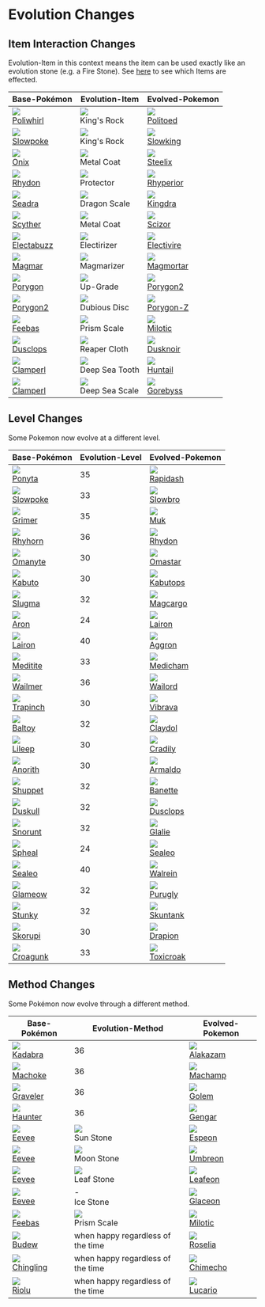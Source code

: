 # Evolution Changes

## Item Interaction Changes

Evolution-Item in this context means the item can be used exactly like an evolution stone (e.g. a Fire Stone). See [here](item_changes.md#Modified_Items) to see which Items are effected.

Base-Pokémon             | Evolution-Item                        | Evolved-Pokemon
---                      | ---                                   | ---
![][061]<br>[Poliwhirl]  | ![][kings-rock]<br>King's Rock        | ![][186]<br>[Politoed]
![][079]<br>[Slowpoke]   | ![][kings-rock]<br>King's Rock        | ![][199]<br>[Slowking]
![][095]<br>[Onix]       | ![][metal-coat]<br>Metal Coat         | ![][208]<br>[Steelix]
![][112]<br>[Rhydon]     | ![][protector]<br>Protector           | ![][464]<br>[Rhyperior]
![][117]<br>[Seadra]     | ![][dragon-scale]<br>Dragon Scale     | ![][230]<br>[Kingdra]
![][123]<br>[Scyther]    | ![][metal-coat]<br>Metal Coat         | ![][212]<br>[Scizor]
![][125]<br>[Electabuzz] | ![][electirizer]<br>Electirizer       | ![][466]<br>[Electivire]
![][126]<br>[Magmar]     | ![][magmarizer]<br>Magmarizer         | ![][467]<br>[Magmortar]
![][137]<br>[Porygon]    | ![][up-grade]<br>Up-Grade             | ![][233]<br>[Porygon2]
![][233]<br>[Porygon2]   | ![][dubious-disc]<br>Dubious Disc     | ![][474]<br>[Porygon-Z]
![][349]<br>[Feebas]     | ![][prism-scale]<br>Prism Scale       | ![][350]<br>[Milotic]
![][356]<br>[Dusclops]   | ![][reaper-cloth]<br>Reaper Cloth     | ![][477]<br>[Dusknoir]
![][366]<br>[Clamperl]   | ![][deep-sea-scale]<br>Deep Sea Tooth | ![][367]<br>[Huntail]
![][366]<br>[Clamperl]   | ![][deep-sea-tooth]<br>Deep Sea Scale | ![][368]<br>[Gorebyss]


## Level Changes

Some Pokemon now evolve at a different level.

Base-Pokémon           | Evolution-Level | Evolved-Pokemon
---                    | ---             | ---
![][077]<br>[Ponyta]   | 35              | ![][078]<br>[Rapidash]
![][079]<br>[Slowpoke] | 33              | ![][080]<br>[Slowbro]
![][088]<br>[Grimer]   | 35              | ![][089]<br>[Muk]
![][111]<br>[Rhyhorn]  | 36              | ![][112]<br>[Rhydon]
![][138]<br>[Omanyte]  | 30              | ![][139]<br>[Omastar]
![][140]<br>[Kabuto]   | 30              | ![][141]<br>[Kabutops]
![][218]<br>[Slugma]   | 32              | ![][219]<br>[Magcargo]
![][304]<br>[Aron]     | 24              | ![][305]<br>[Lairon]
![][305]<br>[Lairon]   | 40              | ![][306]<br>[Aggron]
![][307]<br>[Meditite] | 33              | ![][308]<br>[Medicham]
![][320]<br>[Wailmer]  | 36              | ![][321]<br>[Wailord]
![][328]<br>[Trapinch] | 30              | ![][329]<br>[Vibrava]
![][343]<br>[Baltoy]   | 32              | ![][344]<br>[Claydol]
![][345]<br>[Lileep]   | 30              | ![][346]<br>[Cradily]
![][347]<br>[Anorith]  | 30              | ![][348]<br>[Armaldo]
![][353]<br>[Shuppet]  | 32              | ![][354]<br>[Banette]
![][355]<br>[Duskull]  | 32              | ![][356]<br>[Dusclops]
![][361]<br>[Snorunt]  | 32              | ![][362]<br>[Glalie]
![][363]<br>[Spheal]   | 24              | ![][364]<br>[Sealeo]
![][364]<br>[Sealeo]   | 40              | ![][365]<br>[Walrein]
![][431]<br>[Glameow]  | 32              | ![][432]<br>[Purugly]
![][434]<br>[Stunky]   | 32              | ![][435]<br>[Skuntank]
![][451]<br>[Skorupi]  | 30              | ![][452]<br>[Drapion]
![][453]<br>[Croagunk] | 33              | ![][454]<br>[Toxicroak]

## Method Changes

Some Pokémon now evolve through a different method.

Base-Pokémon            | Evolution-Method                  | Evolved-Pokemon
---                     | ---                               | ---
![][064]<br>[Kadabra]   | 36                                | ![][065]<br>[Alakazam]
![][067]<br>[Machoke]   | 36                                | ![][068]<br>[Machamp]
![][075]<br>[Graveler]  | 36                                | ![][076]<br>[Golem]
![][093]<br>[Haunter]   | 36                                | ![][094]<br>[Gengar]
![][133]<br>[Eevee]     | ![][sun-stone]<br>Sun Stone       | ![][196]<br>[Espeon]
![][133]<br>[Eevee]     | ![][moon-stone]<br>Moon Stone     | ![][197]<br>[Umbreon]
![][133]<br>[Eevee]     | ![][leaf-stone]<br>Leaf Stone     | ![][470]<br>[Leafeon]
![][133]<br>[Eevee]     | -<br>Ice Stone                    | ![][471]<br>[Glaceon]
![][349]<br>[Feebas]    | ![][prism-scale]<br>Prism Scale   | ![][350]<br>[Milotic]
![][406]<br>[Budew]     | when happy regardless of the time | ![][315]<br>[Roselia]
![][433]<br>[Chingling] | when happy regardless of the time | ![][358]<br>[Chimecho]
![][447]<br>[Riolu]     | when happy regardless of the time | ![][448]<br>[Lucario]

[Poliwhirl]: ../pokemons/061/
[Kadabra]: ../pokemons/064/
[Alakazam]: ../pokemons/065/
[Machoke]: ../pokemons/067/
[Machamp]: ../pokemons/068/
[Graveler]: ../pokemons/075/
[Golem]: ../pokemons/076/
[Ponyta]: ../pokemons/077/
[Rapidash]: ../pokemons/078/
[Slowpoke]: ../pokemons/079/
[Slowbro]: ../pokemons/080/
[Grimer]: ../pokemons/088/
[Muk]: ../pokemons/089/
[Haunter]: ../pokemons/093/
[Gengar]: ../pokemons/094/
[Onix]: ../pokemons/095/
[Rhyhorn]: ../pokemons/111/
[Rhydon]: ../pokemons/112/
[Seadra]: ../pokemons/117/
[Scyther]: ../pokemons/123/
[Electabuzz]: ../pokemons/125/
[Magmar]: ../pokemons/126/
[Eevee]: ../pokemons/133/
[Porygon]: ../pokemons/137/
[Omanyte]: ../pokemons/138/
[Omastar]: ../pokemons/139/
[Kabuto]: ../pokemons/140/
[Kabutops]: ../pokemons/141/
[Politoed]: ../pokemons/186/
[Espeon]: ../pokemons/196/
[Umbreon]: ../pokemons/197/
[Slowking]: ../pokemons/199/
[Steelix]: ../pokemons/208/
[Scizor]: ../pokemons/212/
[Slugma]: ../pokemons/218/
[Magcargo]: ../pokemons/219/
[Kingdra]: ../pokemons/230/
[Porygon2]: ../pokemons/233/
[Aron]: ../pokemons/304/
[Lairon]: ../pokemons/305/
[Aggron]: ../pokemons/306/
[Meditite]: ../pokemons/307/
[Medicham]: ../pokemons/308/
[Roselia]: ../pokemons/315/
[Wailmer]: ../pokemons/320/
[Wailord]: ../pokemons/321/
[Trapinch]: ../pokemons/328/
[Vibrava]: ../pokemons/329/
[Baltoy]: ../pokemons/343/
[Claydol]: ../pokemons/344/
[Lileep]: ../pokemons/345/
[Cradily]: ../pokemons/346/
[Anorith]: ../pokemons/347/
[Armaldo]: ../pokemons/348/
[Feebas]: ../pokemons/349/
[Milotic]: ../pokemons/350/
[Shuppet]: ../pokemons/353/
[Banette]: ../pokemons/354/
[Duskull]: ../pokemons/355/
[Dusclops]: ../pokemons/356/
[Chimecho]: ../pokemons/358/
[Snorunt]: ../pokemons/361/
[Glalie]: ../pokemons/362/
[Spheal]: ../pokemons/363/
[Sealeo]: ../pokemons/364/
[Walrein]: ../pokemons/365/
[Clamperl]: ../pokemons/366/
[Huntail]: ../pokemons/367/
[Gorebyss]: ../pokemons/368/
[Budew]: ../pokemons/406/
[Glameow]: ../pokemons/431/
[Purugly]: ../pokemons/432/
[Chingling]: ../pokemons/433/
[Stunky]: ../pokemons/434/
[Skuntank]: ../pokemons/435/
[Riolu]: ../pokemons/447/
[Lucario]: ../pokemons/448/
[Skorupi]: ../pokemons/451/
[Drapion]: ../pokemons/452/
[Croagunk]: ../pokemons/453/
[Toxicroak]: ../pokemons/454/
[Rhyperior]: ../pokemons/464/
[Electivire]: ../pokemons/466/
[Magmortar]: ../pokemons/467/
[Leafeon]: ../pokemons/470/
[Glaceon]: ../pokemons/471/
[Porygon-Z]: ../pokemons/474/
[Dusknoir]: ../pokemons/477/
[deep-sea-scale]: ./img/items/deep-sea-scale.png
[deep-sea-tooth]: ./img/items/deep-sea-tooth.png
[dragon-scale]: ./img/items/dragon-scale.png
[dubious-disc]: ./img/items/dubious-disc.png
[electirizer]: ./img/items/electirizer.png
[kings-rock]: ./img/items/kings-rock.png
[leaf-stone]: ./img/items/leaf-stone.png
[magmarizer]: ./img/items/magmarizer.png
[metal-coat]: ./img/items/metal-coat.png
[moon-stone]: ./img/items/moon-stone.png
[prism-scale]: ./img/items/prism-scale.png
[protector]: ./img/items/protector.png
[reaper-cloth]: ./img/items/reaper-cloth.png
[sun-stone]: ./img/items/sun-stone.png
[up-grade]: ./img/items/up-grade.png
[061]: ./img/pokemon/061.png
[064]: ./img/pokemon/064.png
[065]: ./img/pokemon/065.png
[067]: ./img/pokemon/067.png
[068]: ./img/pokemon/068.png
[075]: ./img/pokemon/075.png
[076]: ./img/pokemon/076.png
[077]: ./img/pokemon/077.png
[078]: ./img/pokemon/078.png
[079]: ./img/pokemon/079.png
[080]: ./img/pokemon/080.png
[088]: ./img/pokemon/088.png
[089]: ./img/pokemon/089.png
[093]: ./img/pokemon/093.png
[094]: ./img/pokemon/094.png
[095]: ./img/pokemon/095.png
[111]: ./img/pokemon/111.png
[112]: ./img/pokemon/112.png
[117]: ./img/pokemon/117.png
[123]: ./img/pokemon/123.png
[125]: ./img/pokemon/125.png
[126]: ./img/pokemon/126.png
[133]: ./img/pokemon/133.png
[137]: ./img/pokemon/137.png
[138]: ./img/pokemon/138.png
[139]: ./img/pokemon/139.png
[140]: ./img/pokemon/140.png
[141]: ./img/pokemon/141.png
[186]: ./img/pokemon/186.png
[196]: ./img/pokemon/196.png
[197]: ./img/pokemon/197.png
[199]: ./img/pokemon/199.png
[208]: ./img/pokemon/208.png
[212]: ./img/pokemon/212.png
[218]: ./img/pokemon/218.png
[219]: ./img/pokemon/219.png
[230]: ./img/pokemon/230.png
[233]: ./img/pokemon/233.png
[304]: ./img/pokemon/304.png
[305]: ./img/pokemon/305.png
[306]: ./img/pokemon/306.png
[307]: ./img/pokemon/307.png
[308]: ./img/pokemon/308.png
[315]: ./img/pokemon/315.png
[320]: ./img/pokemon/320.png
[321]: ./img/pokemon/321.png
[328]: ./img/pokemon/328.png
[329]: ./img/pokemon/329.png
[343]: ./img/pokemon/343.png
[344]: ./img/pokemon/344.png
[345]: ./img/pokemon/345.png
[346]: ./img/pokemon/346.png
[347]: ./img/pokemon/347.png
[348]: ./img/pokemon/348.png
[349]: ./img/pokemon/349.png
[350]: ./img/pokemon/350.png
[353]: ./img/pokemon/353.png
[354]: ./img/pokemon/354.png
[355]: ./img/pokemon/355.png
[356]: ./img/pokemon/356.png
[358]: ./img/pokemon/358.png
[361]: ./img/pokemon/361.png
[362]: ./img/pokemon/362.png
[363]: ./img/pokemon/363.png
[364]: ./img/pokemon/364.png
[365]: ./img/pokemon/365.png
[366]: ./img/pokemon/366.png
[367]: ./img/pokemon/367.png
[368]: ./img/pokemon/368.png
[406]: ./img/pokemon/406.png
[431]: ./img/pokemon/431.png
[432]: ./img/pokemon/432.png
[433]: ./img/pokemon/433.png
[434]: ./img/pokemon/434.png
[435]: ./img/pokemon/435.png
[447]: ./img/pokemon/447.png
[448]: ./img/pokemon/448.png
[451]: ./img/pokemon/451.png
[452]: ./img/pokemon/452.png
[453]: ./img/pokemon/453.png
[454]: ./img/pokemon/454.png
[464]: ./img/pokemon/464.png
[466]: ./img/pokemon/466.png
[467]: ./img/pokemon/467.png
[470]: ./img/pokemon/470.png
[471]: ./img/pokemon/471.png
[474]: ./img/pokemon/474.png
[477]: ./img/pokemon/477.png
